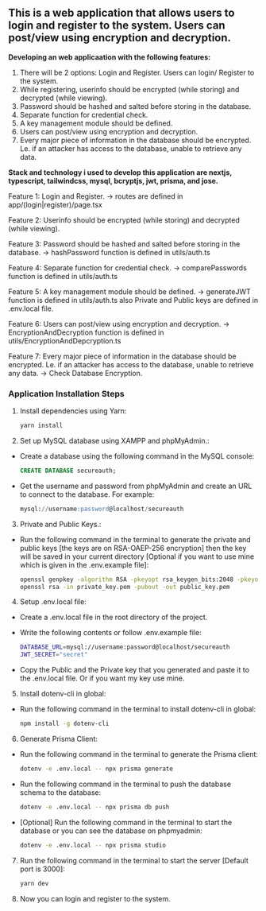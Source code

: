 ## This is a web application that allows users to login and register to the system. Users can post/view using encryption and decryption.

**Developing an web applicaation with the following features:**

1. There will be 2 options: Login and Register. Users can login/ Register to the system.
2. While registering, userinfo should be encrypted (while storing) and decrypted (while viewing).
3. Password should be hashed and salted before storing in the database.
4. Separate function for credential check.
5. A key management module should be defined.
6. Users can post/view using encryption and decryption.
7. Every major piece of information in the database should be encrypted. Le. if an attacker has access to the database, unable to retrieve any data.

**Stack and technology i used to develop this application are nextjs, typescript, tailwindcss, mysql, bcryptjs, jwt, prisma, and jose.**

Feature 1:
Login and Register. -> routes are defined in app/(login|register)/page.tsx

Feature 2:
Userinfo should be encrypted (while storing) and decrypted (while viewing).

Feature 3:
Password should be hashed and salted before storing in the database. -> hashPassword function is defined in utils/auth.ts

Feature 4:
Separate function for credential check. -> comparePasswords function is defined in utils/auth.ts

Feature 5:
A key management module should be defined. -> generateJWT function is defined in utils/auth.ts also Private and Public keys are defined in .env.local file.

Feature 6:
Users can post/view using encryption and decryption. -> EncryptionAndDecryption function is defined in utils/EncryptionAndDepcryption.ts

Feature 7:
Every major piece of information in the database should be encrypted. Le. if an attacker has access to the database, unable to retrieve any data. -> Check Database Encryption.

### Application Installation Steps

1. Install dependencies using Yarn:
   ```sh
   yarn install
   ```
2. Set up MySQL database using XAMPP and phpMyAdmin.:

- Create a database using the following command in the MySQL console:
  ```sql
  CREATE DATABASE secureauth;
  ```
- Get the username and password from phpMyAdmin and create an URL to connect to the database. For example:
  ```sql
  mysql://username:password@localhost/secureauth
  ```

3. Private and Public Keys.:

- Run the following command in the terminal to generate the private and public keys [the keys are on RSA-OAEP-256 encryption] then the key will be saved in your current directory [Optional if you want to use mine which is given in the .env.example file]:
  ```sh
  openssl genpkey -algorithm RSA -pkeyopt rsa_keygen_bits:2048 -pkeyopt rsa_keygen_pubexp:65537 -out private_key.pem
  openssl rsa -in private_key.pem -pubout -out public_key.pem
  ```

4. Setup .env.local file:

- Create a .env.local file in the root directory of the project.

- Write the following contents or follow .env.example file:

  ```sh
  DATABASE_URL=mysql://username:password@localhost/secureauth
  JWT_SECRET="secret"
  ```

- Copy the Public and the Private key that you generated and paste it to the .env.local file. Or if you want my key use mine.

5. Install dotenv-cli in global:

- Run the following command in the terminal to install dotenv-cli in global:
  ```sh
  npm install -g dotenv-cli
  ```

6. Generate Prisma Client:

- Run the following command in the terminal to generate the Prisma client:
  ```sh
  dotenv -e .env.local -- npx prisma generate
  ```
- Run the following command in the terminal to push the database schema to the database:

  ```sh
  dotenv -e .env.local -- npx prisma db push
  ```

- [Optional] Run the following command in the terminal to start the database or you can see the database on phpmyadmin:
  ```sh
  dotenv -e .env.local -- npx prisma studio
  ```

7.  Run the following command in the terminal to start the server [Default port is 3000]:

    ```sh
    yarn dev
    ```

8.  Now you can login and register to the system.

